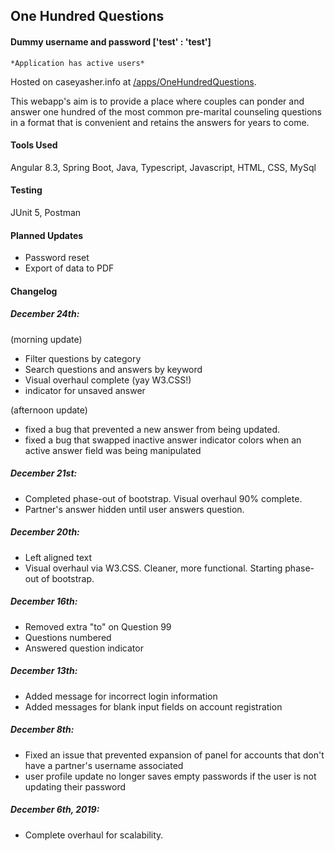 ## One Hundred Questions

#### Dummy username and password ['test' : 'test']

    *Application has active users*

Hosted on caseyasher.info at [/apps/OneHundredQuestions](https://caseyasher.info/apps/OneHundredQuestions/).

This webapp's aim is to provide a place where couples can ponder and answer one hundred of the most common pre-marital counseling questions in a format that is convenient and retains the answers for years to come.

#### Tools Used
Angular 8.3, Spring Boot, Java, Typescript, Javascript, HTML, CSS, MySql

#### Testing
JUnit 5, Postman

#### Planned Updates
* Password reset
* Export of data to PDF


#### Changelog
##### December 24th:

  (morning update)
  - Filter questions by category
  - Search questions and answers by keyword
  - Visual overhaul complete (yay W3.CSS!)
  - indicator for unsaved answer

(afternoon update)
  - fixed a bug that prevented a new answer from being updated.
  - fixed a bug that swapped inactive answer indicator colors when an active answer field was being manipulated

##### December 21st:
  - Completed phase-out of bootstrap. Visual overhaul 90% complete.
  - Partner's answer hidden until user answers question.

##### December 20th:
  - Left aligned text
  - Visual overhaul via W3.CSS. Cleaner, more functional. Starting phase-out of bootstrap.

##### December 16th:
  - Removed extra "to" on Question 99
  - Questions numbered
  - Answered question indicator

##### December 13th:
  - Added message for incorrect login information
  - Added messages for blank input fields on account registration

##### December 8th:  
  - Fixed an issue that prevented expansion of panel for accounts that don't have a partner's username associated
  - user profile update no longer saves empty passwords if the user is not updating their password

##### December 6th, 2019:
  - Complete overhaul for scalability.
